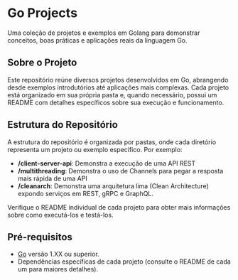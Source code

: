 # Go Projects

Uma coleção de projetos e exemplos em Golang para demonstrar conceitos, boas práticas e aplicações reais da linguagem Go.

## Sobre o Projeto

Este repositório reúne diversos projetos desenvolvidos em Go, abrangendo desde exemplos introdutórios até aplicações mais complexas. Cada projeto está organizado em sua própria pasta e, quando necessário, possui um README com detalhes específicos sobre sua execução e funcionamento.

## Estrutura do Repositório

A estrutura do repositório é organizada por pastas, onde cada diretório representa um projeto ou exemplo específico. Por exemplo:

- **/client-server-api**: Demonstra a execução de uma API REST
- **/multithreading**: Demonstra o uso de Channels para pegar a resposta mais rápida de uma API
- **/cleanarch**: Demonstra uma arquitetura lima (Clean Architecture) expondo serviços em REST, gRPC e GraphQL.

Verifique o README individual de cada projeto para obter mais informações sobre como executá-los e testá-los.

## Pré-requisitos

- [Go](https://golang.org/) versão 1.XX ou superior.
- Dependências específicas de cada projeto (consulte o README de cada um para maiores detalhes).
